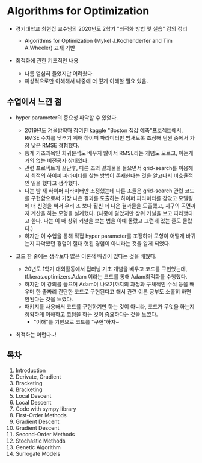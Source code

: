 # Algorithms for Optimization

- 경기대학교 최현집 교수님의 2020년도 2학기 "최적화 방법 및 실습" 강의 정리
    - Algorithms for Optimization (Mykel J.Kochenderfer and Tim A.Wheeler) 교재 기반

- 최적화에 관한 기초적인 내용
    - 나름 열심히 들었지만 어려웠다.
    - 피상적으로만 이해해서 나중에 더 깊게 이해할 필요 있음.

## 수업에서 느낀 점

- hyper parameter의 중요성 파악할 수 있었다.
    - 2019년도 겨울방학때 참여한 kaggle "Boston 집값 예측"프로젝트에서, RMSE 수치를 낮추기 위해 하이퍼 파라미터만 밤새도록 조정해 팀원 중에서 가장 낮은 RMSE 경험했다.
    - 통계 기초과목인 회귀분석도 배우지 않아서 RMSE라는 개념도 모르고, 아는게 거의 없는 비전공자 상태였다.
    - 관련 프로젝트가 끝난후, 다른 조의 결과물을 들으면서 grid-search를 이용해서 최적의 하이퍼 파라미터를 찾는 방법이 존재한다는 것을 알고나서 비효율적인 일을 했다고 생각했다.
    - 나는 밤 새 하이퍼 파라미터만 조정했는데 다른 조들은 grid-search 관련 코드를 구현함으로써 가장 나은 결과를 도출하는 하이퍼 파라미터를 찾았고 모델링에 더 신경을 써서 우리 조 보다 훨씬 더 나은 결과물을 도출했고, 지구의 곡면까지 계산을 하는 모형을 설계했다. (나중에 알았지만 상위 커널을 보고 따라했다고 한다. 나는 이 때 상위 커널을 보는 법을 아예 몰랐고 그런게 있는 줄도 몰랐다.)
    - 하지만 이 수업을 통해 직접 hyper parameter를 조정하며 모형이 어떻게 바뀌는지 파악했던 경험이 절대 헛된 경험이 아니라는 것을 알게 되었다.
    
- 코드 한 줄에는 생각보다 많은 이론적 배경이 있다는 것을 배웠다.
    - 20년도 1학기 대외활동에서 딥러닝 기초 개념을 배우고 코드를 구현했는데, tf.keras.optimizers.Adam 이라는 코드를 통해 Adam최적화를 수행했다.
    - 하지만 이 강의를 들으며 Adam이 나오기까지의 과정과 구체적인 수식 등을 배우며 한 줄짜리 간단한 코드로 구현된다고 해서 관련 이론 공부도 소홀히 하면 안된다는 것을 느꼈다.
    - 패키지를 사용해서 코드를 구현하기만 하는 것이 아니라, 코드가 무엇을 하는지 정확하게 이해하고 코딩을 하는 것이 중요하다는 것을 느꼈다.
        - "이해"를 기반으로 코드를 "구현"하자~
 
- 최적화는 어렵다~!
    

## 목차
1. Introduction
2. Derivate, Gradient
3. Bracketing
4. Bracketing
5. Local Descent
6. Local Descent
7. Code with sympy library
8. First-Order Methods
9. Gradient Descent
10. Gradient Descent
11. Second-Order Methods
12. Stochastic Methods
13. Genetic Algorithm
14. Surrogate Models

